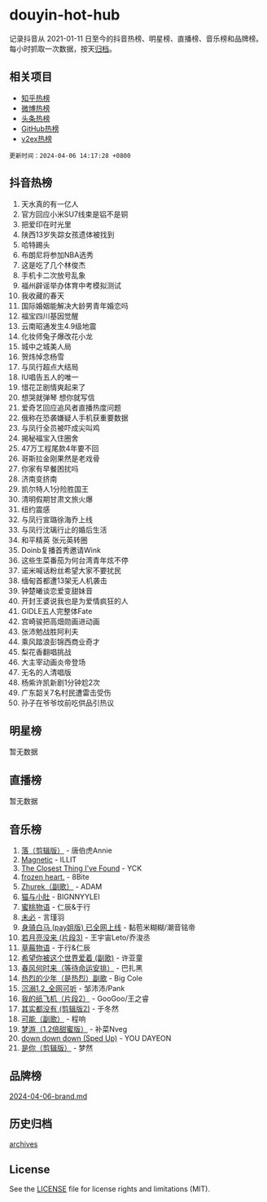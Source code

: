 # douyin-hot-hub

记录抖音从 2021-01-11 日至今的抖音热榜、明星榜、直播榜、音乐榜和品牌榜。每小时抓取一次数据，按天[归档](archives)。

## 相关项目

- [知乎热榜](https://github.com/lonnyzhang423/zhihu-hot-hub)
- [微博热榜](https://github.com/lonnyzhang423/weibo-hot-hub)
- [头条热榜](https://github.com/lonnyzhang423/toutiao-hot-hub)
- [GitHub热榜](https://github.com/lonnyzhang423/github-hot-hub)
- [v2ex热榜](https://github.com/lonnyzhang423/v2ex-hot-hub)


`更新时间：2024-04-06 14:17:28 +0800`

## 抖音热榜

1. 天水真的有一亿人
1. 官方回应小米SU7线束是铝不是铜
1. 把爱印在时光里
1. 陕西13岁失踪女孩遗体被找到
1. 哈特踢头
1. 布朗尼将参加NBA选秀
1. 这是吃了几个林俊杰
1. 手机卡二次放号乱象
1. 福州辟谣举办体育中考模拟测试
1. 我收藏的春天
1. 国际婚姻能解决大龄男青年婚恋吗
1. 福宝四川基因觉醒
1. 云南昭通发生4.9级地震
1. 化妆师兔子爆改花小龙
1. 城中之城美人局
1. 贺炜悼念杨雪
1. 与凤行超点大结局
1. IU唱告五人的唯一
1. 惜花芷剧情爽起来了
1. 想哭就弹琴 想你就写信
1. 爱奇艺回应追风者直播热度问题
1. 俄称在恐袭嫌疑人手机获重要数据
1. 与凤行全员被吓成尖叫鸡
1. 揭秘福宝入住圈舍
1. 47万工程尾款4年要不回
1. 哥斯拉金刚果然是老戏骨
1. 你家有早餐困扰吗
1. 济南变挤南
1. 凯尔特人1分险胜国王
1. 清明假期甘肃文旅火爆
1. 纽约震感
1. 与凤行宣璐徐海乔上线
1. 与凤行沈璃行止的婚后生活
1. 和平精英 张元英转圈
1. Doinb复播首秀邀请Wink
1. 这些生菜番茄为何台湾青年炫不停
1. 诺米喊话粉丝希望大家不要扰民
1. 缅甸首都遭13架无人机袭击
1. 钟楚曦谈恋爱变甜妹音
1. 开封王婆说我也是为爱情疯狂的人
1. GIDLE五人完整体Fate
1. 宫崎骏把高畑勋画进动画
1. 张沛勉战胜阿利夫
1. 乘风踏浪彭锦西商业奇才
1. 梨花香翻唱挑战
1. 大主宰动画炎帝登场
1. 无名的人清唱版
1. 杨紫许凯新剧1分钟尬2次
1. 广东韶关7名村民遭雷击受伤
1. 孙子在爷爷坟前吃供品引热议

## 明星榜

暂无数据

## 直播榜

暂无数据

## 音乐榜

1. [落（剪辑版）](https://sf27-cdn-tos.douyinstatic.com/obj/tos-cn-ve-2774/o0h6HvN1BBbli9LtU3i5fQIleBQMF5Cg4TZmmC) - 唐伯虎Annie
1. [Magnetic](https://sf5-hl-cdn-tos.douyinstatic.com/obj/tos-cn-ve-2774/oAQCYdBNZfLACGDmVFAsfAtpy32tqErgQ3XgBN) - ILLIT
1. [The Closest Thing I've Found](https://sf3-cdn-tos.douyinstatic.com/obj/tos-cn-ve-2774/514ab5d9146f4d2ca454b7adff8e5e4d) - YCK
1. [frozen heart.](https://sf6-cdn-tos.douyinstatic.com/obj/tos-cn-ve-2774/oIIWJfyjIACZA9zQMtnJ6hQQhFC4vhCupoRBsO) - 8Bite
1. [Zhurek（副歌）](https://sf5-hl-cdn-tos.douyinstatic.com/obj/tos-cn-ve-2774/ooQm8FBZQDlf0btEYgVpCcSCQfrdJGBEKZYBGS) - ADAM
1. [猫与小肚](https://sf5-hl-cdn-tos.douyinstatic.com/obj/tos-cn-ve-2774/osZeoClMECgK8DYl6VebABgbchEtPYQjZEnRtd) - BIGNNYYLEI
1. [蜜桃物语](https://sf3-cdn-tos.douyinstatic.com/obj/tos-cn-ve-2774/oIhOSCZtIACtYU4XQkngiW9kCBfVD1Fz9IYeqL) - 仁辰&于行
1. [未必](https://sf6-cdn-tos.douyinstatic.com/obj/tos-cn-ve-2774/ogntQMFnKQDZUgTCYuJgfLEtleYZZFxBQqhhFB) - 言瑾羽
1. [身骑白马 (pay姐版) 已全网上线](https://sf5-hl-cdn-tos.douyinstatic.com/obj/tos-cn-ve-2774/oQLO5ZgLsFkaDhdIIveF2zUCgfweY0gWaH4AQG) - 黏苞米糊糊/潮音铭帝
1. [若月亮没来 (片段3)](https://sf5-hl-cdn-tos.douyinstatic.com/obj/tos-cn-ve-2774/okfyEUsGW1B1ovJi5JiN9IjvAT2lMwA054GoEB) - 王宇宙Leto/乔浚丞
1. [草莓物语](https://sf3-cdn-tos.douyinstatic.com/obj/tos-cn-ve-2774/okynhJ7jEAIIZBfsLgYMEI8QC3WbQNN66RKzhT) - 于行&仁辰
1. [希望你被这个世界爱着 (副歌)](https://sf5-hl-cdn-tos.douyinstatic.com/obj/tos-cn-ve-2774/oUHCmWQfZlE3QQBKBeD8rCFLpJzPgCpImhsxMt) - 许亚童
1. [春风何时来（等待命运安排）](https://sf5-hl-cdn-tos.douyinstatic.com/obj/tos-cn-ve-2774/oICBNbD3gelMfB4WgiD1KI2jQtXZE2FgHLwtsl) - 巴扎黑
1. [热烈的少年（是热烈）副歌](https://sf6-cdn-tos.douyinstatic.com/obj/tos-cn-ve-2774/owVNI0CLDAUMtSz6TEYvfFBFL4UDFFhLfgK8fa) - Big Cole
1. [沉溺1.2_全网可听](https://sf5-hl-cdn-tos.douyinstatic.com/obj/tos-cn-ve-2774/ok2QoiBqsWAX9McZmWiI9gAB0EzwD4Xj6yfmtH) - 邹沛沛/Pank
1. [我的纸飞机（片段2）](https://sf6-cdn-tos.douyinstatic.com/obj/tos-cn-ve-2774/oM2ZrKcg2CD5AeRB2gkeXOFB1IxAGJdZPazYHf) - GooGoo/王之睿
1. [其实都没有 (剪辑版2)](https://sf27-cdn-tos.douyinstatic.com/obj/tos-cn-ve-2774/oEBNQenHZtBhxYjGgUDQk0BCHTigQafgFlbQ7k) - 于冬然
1. [可能（副歌）](https://sf5-hl-cdn-tos.douyinstatic.com/obj/tos-cn-ve-2774/cde1731888894259b333569393c2fb51) - 程响
1. [梦游（1.2倍甜蜜版）](https://sf27-cdn-tos.douyinstatic.com/obj/tos-cn-ve-2774/o4gyAUm8hwufoEABmwVIiQtHsFuGzAEEWtNMzo) - 补菜Nveg
1. [down down down (Sped Up)](https://sf3-cdn-tos.douyinstatic.com/obj/tos-cn-ve-2774/ow80iABiXIO9DsFwK6WeZKMaJRi3BPJAotDy8m) - YOU DAYEON
1. [是你（剪辑版）](https://sf6-cdn-tos.douyinstatic.com/obj/tos-cn-ve-2774/46019dae783c4c969944217fe1cfafc4) - 梦然

## 品牌榜

[2024-04-06-brand.md](archives/2024-04-06-brand.md)

## 历史归档

[archives](archives)

## License

See the [LICENSE](LICENSE) file for license rights and limitations (MIT).
